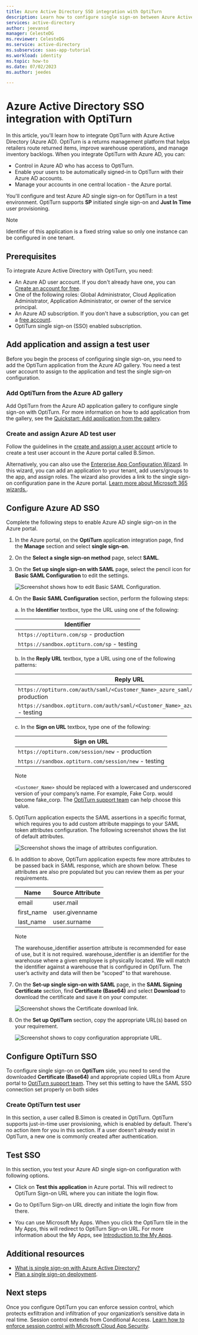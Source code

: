 ```yaml
---
title: Azure Active Directory SSO integration with OptiTurn
description: Learn how to configure single sign-on between Azure Active Directory and OptiTurn.
services: active-directory
author: jeevansd
manager: CelesteDG
ms.reviewer: CelesteDG
ms.service: active-directory
ms.subservice: saas-app-tutorial
ms.workload: identity
ms.topic: how-to
ms.date: 07/02/2023
ms.author: jeedes

---
```


# Azure Active Directory SSO integration with OptiTurn

In this article, you'll learn how to integrate OptiTurn with Azure Active Directory (Azure AD). OptiTurn is a returns management platform that helps retailers route returned items, improve warehouse operations, and manage inventory backlogs. When you integrate OptiTurn with Azure AD, you can:

* Control in Azure AD who has access to OptiTurn.
* Enable your users to be automatically signed-in to OptiTurn with their Azure AD accounts.
* Manage your accounts in one central location - the Azure portal.

You'll configure and test Azure AD single sign-on for OptiTurn in a test environment. OptiTurn supports **SP** initiated single sign-on and **Just In Time** user provisioning.

> [!NOTE]
> Identifier of this application is a fixed string value so only one instance can be configured in one tenant.

## Prerequisites

To integrate Azure Active Directory with OptiTurn, you need:

* An Azure AD user account. If you don't already have one, you can [Create an account for free](https://azure.microsoft.com/free/?WT.mc_id=A261C142F).
* One of the following roles: Global Administrator, Cloud Application Administrator, Application Administrator, or owner of the service principal.
* An Azure AD subscription. If you don't have a subscription, you can get a [free account](https://azure.microsoft.com/free/).
* OptiTurn single sign-on (SSO) enabled subscription.

## Add application and assign a test user

Before you begin the process of configuring single sign-on, you need to add the OptiTurn application from the Azure AD gallery. You need a test user account to assign to the application and test the single sign-on configuration.

### Add OptiTurn from the Azure AD gallery

Add OptiTurn from the Azure AD application gallery to configure single sign-on with OptiTurn. For more information on how to add application from the gallery, see the [Quickstart: Add application from the gallery](../manage-apps/add-application-portal.md).

### Create and assign Azure AD test user

Follow the guidelines in the [create and assign a user account](../manage-apps/add-application-portal-assign-users.md) article to create a test user account in the Azure portal called B.Simon.

Alternatively, you can also use the [Enterprise App Configuration Wizard](https://portal.office.com/AdminPortal/home?Q=Docs#/azureadappintegration). In this wizard, you can add an application to your tenant, add users/groups to the app, and assign roles. The wizard also provides a link to the single sign-on configuration pane in the Azure portal. [Learn more about Microsoft 365 wizards.](/microsoft-365/admin/misc/azure-ad-setup-guides). 

## Configure Azure AD SSO

Complete the following steps to enable Azure AD single sign-on in the Azure portal.

1. In the Azure portal, on the **OptiTurn** application integration page, find the **Manage** section and select **single sign-on**.
1. On the **Select a single sign-on method** page, select **SAML**.
1. On the **Set up single sign-on with SAML** page, select the pencil icon for **Basic SAML Configuration** to edit the settings.

   ![Screenshot shows how to edit Basic SAML Configuration.](common/edit-urls.png "Basic Configuration")

1. On the **Basic SAML Configuration** section, perform the following steps:

	a. In the **Identifier** textbox, type the URL using one of the following:

	| **Identifier** |
	|------------|
	| `https://optiturn.com/sp` - production |
	| `https://sandbox.optiturn.com/sp` - testing |

   b. In the **Reply URL** textbox, type a URL using one of the following patterns:
    
	| **Reply URL** |
	|------------|
	| `https://optiturn.com/auth/saml/<Customer_Name>_azure_saml/callback` - production |
	| `https://sandbox.optiturn.com/auth/saml/<Customer_Name>_azure_saml/callback` - testing |

	c. In the **Sign on URL** textbox, type one of the following:

	| **Sign on URL** |
	|----------|
   | `https://optiturn.com/session/new` - production |
	| `https://sandbox.optiturn.com/session/new` - testing |

	> [!NOTE]
   > `<Customer_Name>` should be replaced with a lowercased and underscored version of your company’s name. For example, Fake Corp. would become fake_corp. The [OptiTurn support team](mailto:support@optoro.com) can help choose this value.

1. OptiTurn application expects the SAML assertions in a specific format, which requires you to add custom attribute mappings to your SAML token attributes configuration. The following screenshot shows the list of default attributes.

	![Screenshot shows the image of attributes configuration.](common/default-attributes.png "Image")

1. In addition to above, OptiTurn application expects few more attributes to be passed back in SAML response, which are shown below. These attributes are also pre populated but you can review them as per your requirements.

	| Name |  Source Attribute|
	| ---------------|  --------- |
	| email | user.mail |
	| first_name | user.givenname |
	| last_name | user.surname |

	> [!Note]
	> The warehouse_identifier assertion attribute is recommended for ease of use, but it is not required. warehouse_identifier is an identifier for the warehouse where a given employee is physically located. We will match the identifier against a warehouse that is configured in OptiTurn. The user’s activity and data will then be “scoped” to that warehouse.

1. On the **Set-up single sign-on with SAML** page, in the **SAML Signing Certificate** section, find **Certificate (Base64)** and select **Download** to download the certificate and save it on your computer.

    ![Screenshot shows the Certificate download link.](common/certificatebase64.png "Certificate")

1. On the **Set up OptiTurn** section, copy the appropriate URL(s) based on your requirement.

	![Screenshot shows to copy configuration appropriate URL.](common/copy-configuration-urls.png "Metadata")

## Configure OptiTurn SSO

To configure single sign-on on **OptiTurn** side, you need to send the downloaded **Certificate (Base64)** and appropriate copied URLs from Azure portal to [OptiTurn support team](mailto:support@optoro.com). They set this setting to have the SAML SSO connection set properly on both sides

### Create OptiTurn test user

In this section, a user called B.Simon is created in OptiTurn. OptiTurn supports just-in-time user provisioning, which is enabled by default. There's no action item for you in this section. If a user doesn't already exist in OptiTurn, a new one is commonly created after authentication.

## Test SSO 

In this section, you test your Azure AD single sign-on configuration with following options. 

* Click on **Test this application** in Azure portal. This will redirect to OptiTurn Sign-on URL where you can initiate the login flow. 

* Go to OptiTurn Sign-on URL directly and initiate the login flow from there.

* You can use Microsoft My Apps. When you click the OptiTurn tile in the My Apps, this will redirect to OptiTurn Sign-on URL. For more information about the My Apps, see [Introduction to the My Apps](../user-help/my-apps-portal-end-user-access.md).

## Additional resources

* [What is single sign-on with Azure Active Directory?](../manage-apps/what-is-single-sign-on.md)
* [Plan a single sign-on deployment](../manage-apps/plan-sso-deployment.md).

## Next steps

Once you configure OptiTurn you can enforce session control, which protects exfiltration and infiltration of your organization’s sensitive data in real time. Session control extends from Conditional Access. [Learn how to enforce session control with Microsoft Cloud App Security](/cloud-app-security/proxy-deployment-aad).
